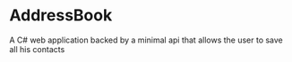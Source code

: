# AddressBook
A C# web application backed by a minimal api that allows the user to save all his contacts
